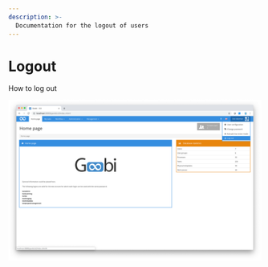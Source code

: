 ```yaml
---
description: >-
  Documentation for the logout of users
---
```


# Logout

How to log out

![User screen](screen_01_en.png)